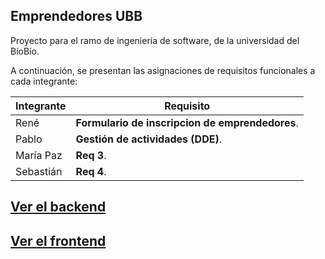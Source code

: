 ## Emprendedores UBB
Proyecto para el ramo de ingeniería de software, de la universidad del BíoBío.


A continuación, se presentan las asignaciones de requisitos funcionales a cada integrante:

| Integrante    | Requisito     |
| ------------- | ------------- |
| René          | **Formulario de inscripcion de emprendedores**.    |
| Pablo         | **Gestión de actividades (DDE)**.    |
| María Paz     | **Req 3**.    |
| Sebastián     | **Req 4**.    | 

## [Ver el backend](./backend/Backend.md)
## [Ver el frontend](./frontend/Frontend.md)
